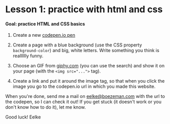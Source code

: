 # Lesson 1: practice with html and css

#### Goal: practice HTML and CSS basics

1. Create a new [codepen.io pen](https://codepen.io/pen/)

2. Create a page with a blue background (use the CSS property `background-color`) and big, white letters. Write something you think is realllllly funny.

3. Choose an GIF from [giphy.com](http://giphy.com) (you can use the search) and show it on your page (with the `<img src="...">` tag).

4. Create a link and put it around the image tag, so that when you click the image you go to the codepen.io url in which you made this website.

When you're done, send me a mail on eelke@boezeman.com with the url to the codepen, so I can check it out! If you get stuck (it doesn't work or you don't know how to do it), let me know.

Good luck!
Eelke
